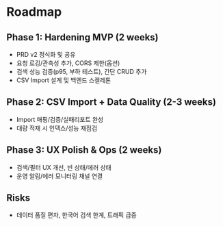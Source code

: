# Roadmap

## Phase 1: Hardening MVP (2 weeks)
- PRD v2 정식화 및 공유
- 요청 로깅/관측성 추가, CORS 제한(옵션)
- 검색 성능 검증(p95, 부하 테스트), 간단 CRUD 추가
- CSV Import 설계 및 백엔드 스켈레톤

## Phase 2: CSV Import + Data Quality (2-3 weeks)
- Import 매핑/검증/실패리포트 완성
- 대량 적재 시 인덱스/성능 재점검

## Phase 3: UX Polish & Ops (2 weeks)
- 검색/필터 UX 개선, 빈 상태/에러 상태
- 운영 알림/에러 모니터링 채널 연결

## Risks
- 데이터 품질 편차, 한국어 검색 한계, 트래픽 급증
